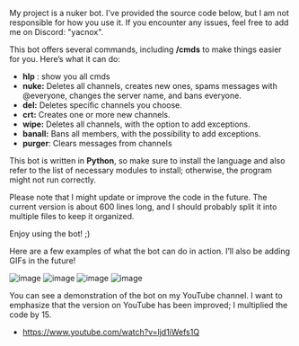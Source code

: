 My project is a nuker bot. I've provided the source code below, but I am not responsible for how you use it. If you encounter any issues, feel free to add me on Discord: "yacnox".  

This bot offers several commands, including **/cmds** to make things easier for you. Here’s what it can do:  

- **hlp** : show you all cmds
- **nuke:** Deletes all channels, creates new ones, spams messages with @everyone, changes the server name, and bans everyone.  
- **del:** Deletes specific channels you choose.  
- **crt:** Creates one or more new channels.  
- **wipe:** Deletes all channels, with the option to add exceptions.  
- **banall:** Bans all members, with the possibility to add exceptions.
- **purger**: Clears messages from channels

This bot is written in **Python**, so make sure to install the language and also refer to the list of necessary modules to install; otherwise, the program might not run correctly.  

Please note that I might update or improve the code in the future. The current version is about 600 lines long, and I should probably split it into multiple files to keep it organized.  

Enjoy using the bot! ;)


Here are a few examples of what the bot can do in action. I’ll also be adding GIFs in the future!

![image](https://github.com/user-attachments/assets/b2cc8969-cf12-4069-8f6d-d78f7c5e1f2b)
![image](https://github.com/user-attachments/assets/5692e419-52ee-492c-b95d-4250a830b931)
![image](https://github.com/user-attachments/assets/7c373830-6e69-45c3-bf4c-cb45d56f6cc5)
![image](https://github.com/user-attachments/assets/3ab3e33c-ea72-4654-a571-c81039dc4968)



You can see a demonstration of the bot on my YouTube channel. I want to emphasize that the version on YouTube has been improved; I multiplied the code by 15.

- https://www.youtube.com/watch?v=ljd1iWefs1Q
